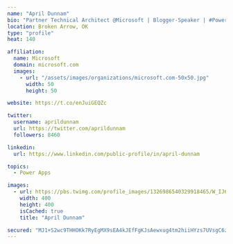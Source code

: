 ```yaml
---
name: "April Dunnam"
bio: "Partner Technical Architect @Microsoft | Blogger-Speaker | #PowerApps, #PowerAutomate, #Office365, #SharePoint | #WIT | #Karaoke Queen"
location: Broken Arrow, OK
type: "profile"
heat: 140

affiliation:
  name: Microsoft
  domain: microsoft.com
  images:
    - url: "/assets/images/organizations/microsoft.com-50x50.jpg"
      width: 50
      height: 50

website: https://t.co/enJuiGEQZc

twitter:
  username: aprildunnam
  url: https://twitter.com/aprildunnam
  followers: 8460

linkedin:
  url: https://www.linkedin.com/public-profile/in/april-dunnam

topics:
  - Power Apps

images:
  - url: https://pbs.twimg.com/profile_images/1326986540329918465/W_IJ6Ih2_400x400.jpg
    width: 400
    height: 400
    isCached: true
    title: "April Dunnam"

secured: "MJ1+S2wc9THHOKk7RyEgMX9sEA4kJEfFgKJsAewxug4tm2hiiHYzs7UVsgC6zepqRbLtXz4/3TWzA4ZI9okYfGEVGkMHXuPldCAmjZLlqfVzcJPY7YT6y/tmVa9jskuDd4zefH1RTTNvbZeiKb6VHcbI/RHDubSK+kctrRpri+eFrpnqi+7qsC/gfwzzz4vqETYbJIsmKmmUsjlYiUe+qim8mkZ2sEmL+Esr7/lFSQYH+6PBgYKhkUZkjR90vkAsXv2ZTQqGSmw1y+njDsp1kTZ2q01EfxZwJytYgKw6IKYBCT3+6zCsWpBn/XBpMvIoJmeSLdas81Txe+JBOIj8phfJzcauB7jz9WpzCh3CmNu99GUMrmj9pLzGLvZ4SDIgBfZ1I6HNAf3+yM19IoyZqEsi652E/A+qns3ZDg8RcUY=;i3IjQSLelPvvHWfWZpZQWQ=="
---
```


